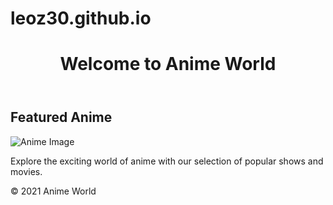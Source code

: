 # leoz30.github.io
<!DOCTYPE html>
<html lang="en">
<head>
    <meta charset="UTF-8">
    <meta http-equiv="X-UA-Compatible" content="IE=edge">
    <meta name="viewport" content="width=device-width, initial-scale=1.0">
    <title>Anime-Themed Page</title>
</head>
<body>
    <header>
        <h1>Welcome to Anime World</h1>
    </header>
    <main>
        <section>
            <h2>Featured Anime</h2>
            <img src="https://i.pximg.net/img-master/img/2024/05/04/11/49/10/118414972_p0_master1200.jpg" alt="Anime Image">
            <p>Explore the exciting world of anime with our selection of popular shows and movies.</p>
        </section>
    </main>
    <footer>
        <p>&copy; 2021 Anime World</p>
    </footer>
</body>
</html>
